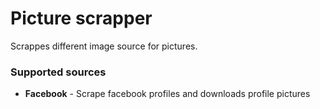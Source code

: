 Picture scrapper
================

Scrappes different image source for pictures.

### Supported sources

* **Facebook** - Scrape facebook profiles and downloads profile pictures